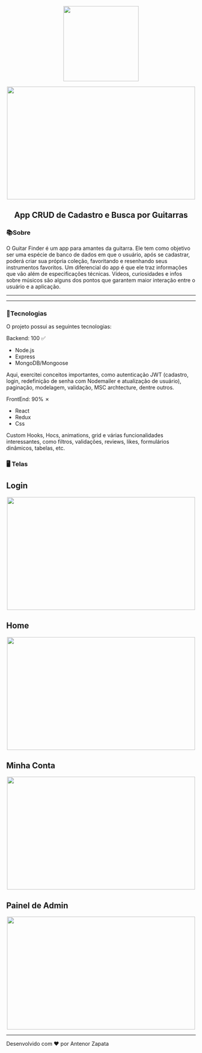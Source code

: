 <!-- ## Guitar Finder - Aplicação Fullstack CRUD aco Node, Express, MongoDB, React, Redux and Sass. -->
<!-- ![IN PROGRESS](https://media0.giphy.com/media/gizZvICXsQn2g6JajG/giphy.gif?cid=6c09b952wp4klljdm8iiegnniicy9p0no1ej942r3k1gzq06&rid=giphy.gif&ct=s) -->

<p align="center">
<img src="https://media3.giphy.com/media/SMjDFkq5mGxhLdsBOK/giphy.gif" width="200" height="200"/>
</p>


<p align="center">
<img src="https://github.com/AntenorZapata/guitar-finder/blob/app-guitar/client/src/asserts/finder.png?raw=true" width="500" height="300"/>
</p>

<h2 align="center">App CRUD de Cadastro e Busca por Guitarras</h1>

### 📚Sobre

O Guitar Finder é um app para amantes da guitarra. Ele tem como objetivo ser uma espécie de banco de dados em que o usuário, após se cadastrar, poderá criar sua própria coleção, favoritando e resenhando seus instrumentos favoritos. Um diferencial do app é que ele traz informações que vão além de especificações técnicas. Vídeos, curiosidades e infos sobre músicos são alguns dos pontos que garantem maior interação entre o usuário e a aplicação.

---

---
### 🚀Tecnologias

O projeto possui as seguintes tecnologias:

Backend: 100 ✅
- Node.js
- Express
- MongoDB/Mongoose

Aqui, exercitei conceitos importantes, como autenticação JWT (cadastro, login, redefinição de senha com Nodemailer e atualização de usuário), paginação, modelagem, validação, MSC archtecture, dentre outros.

FrontEnd: 90% ✗
- React
- Redux
- Css

Custom Hooks, Hocs, animations, grid e várias funcionalidades interessantes, como filtros, validações, reviews, likes, formulários dinâmicos, tabelas, etc.


### 🖥 Telas

## Login
<p align="center">
<img src="https://github.com/AntenorZapata/guitar-finder/blob/app-guitar/client/src/asserts/login?raw=true" width="500" height="300"/>
</p>

## Home
<p align="center">
<img src="https://github.com/AntenorZapata/guitar-finder/blob/app-guitar/client/src/asserts/homeF?raw=true" width="500" height="300"/>
</p>

## Minha Conta
<p align="center">
<img src="https://github.com/AntenorZapata/guitar-finder/blob/app-guitar/client/src/asserts/menuF?raw=true" width="500" height="300"/>
</p>

## Painel de Admin
<p align="center">
<img src="https://github.com/AntenorZapata/guitar-finder/blob/app-guitar/client/src/asserts/admin?raw=true" width="500" height="300"/>
</p>

---
Desenvolvido com ❤ por Antenor Zapata
